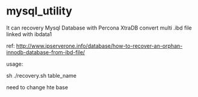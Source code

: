 mysql_utility
=============
It can recovery Mysql Database with Percona XtraDB
convert multi .ibd file linked with ibdata1

ref:
http://www.ipserverone.info/database/how-to-recover-an-orphan-innodb-database-from-ibd-file/

usage:

sh ./recovery.sh table_name

need to change hte base
